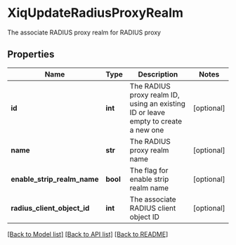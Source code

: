# XiqUpdateRadiusProxyRealm

The associate RADIUS proxy realm for RADIUS proxy
## Properties
Name | Type | Description | Notes
------------ | ------------- | ------------- | -------------
**id** | **int** | The RADIUS proxy realm ID, using an existing ID or leave empty to create a new one | [optional] 
**name** | **str** | The RADIUS proxy realm name | [optional] 
**enable_strip_realm_name** | **bool** | The flag for enable strip realm name | [optional] 
**radius_client_object_id** | **int** | The associate RADIUS client object ID | [optional] 

[[Back to Model list]](../README.md#documentation-for-models) [[Back to API list]](../README.md#documentation-for-api-endpoints) [[Back to README]](../README.md)


